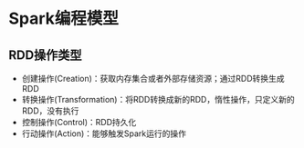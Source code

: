 # Spark编程模型

## RDD操作类型

* 创建操作(Creation)：获取内存集合或者外部存储资源；通过RDD转换生成RDD
* 转换操作(Transformation)：将RDD转换成新的RDD，惰性操作，只定义新的RDD，没有执行
* 控制操作(Control)：RDD持久化
* 行动操作(Action)：能够触发Spark运行的操作